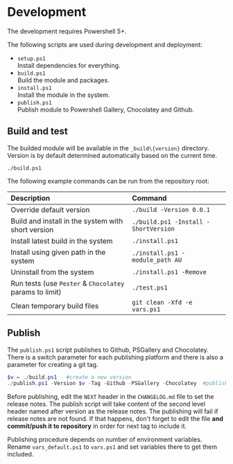 # Development

The development requires Powershell 5+.

The following scripts are used during development and deployment:

- `setup.ps1`  
Install dependencies for everything.
- `build.ps1`  
Build the module and packages.
- `install.ps1`  
Install the module in the system.
- `publish.ps1`  
Publish module to Powershell Gallery, Chocolatey and Github.


## Build and test

The builded module will be available in the `_build\{version}` directory. Version is by default determined automatically based on the current time.

```
./build.ps1
```
The following example commands can be run from the repository root:

| Description                                             | Command                              |
| :---                                                    | :---                                 |
| Override default version                                | `./build -Version 0.0.1`             |
| Build and install in the system with short version      | `./build.ps1 -Install -ShortVersion` |
| Install latest build in the system                      | `./install.ps1`                      |
| Install using given path in the system                  | `./install.ps1 -module_path AU`      |
| Uninstall from the system                               | `./install.ps1 -Remove`              |
| Run tests (use `Pester` & `Chocolatey` params to limit) | `./test.ps1`                         |
| Clean temporary build files                             | `git clean -Xfd -e vars.ps1`         |


## Publish

The `publish.ps1` script publishes to Github, PSGallery and Chocolatey. There is a switch parameter for each publishing platform and there is also a parameter for creating a git tag.

```powershell
$v = ./build.ps1   #create a new version
./publish.ps1 -Version $v -Tag -Github -PSGallery -Chocolatey  #publish everywhere
```

Before publishing, edit the `NEXT` header in the `CHANGELOG.md` file to set the release notes. The publish script will take content of the second level header named after version as the release notes. The publishing will fail if release notes are not found. If that happens, don't forget to edit the file **and commit/push it to repository** in order for next tag to include it.

Publishing procedure depends on number of environment variables. Rename `vars_default.ps1` to `vars.ps1` and set variables there to get them included.

